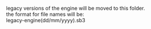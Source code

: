 legacy versions of the engine will be moved to this folder.<br>
the format for file names will be:<br>
legacy-engine(dd/mm/yyyy).sb3
